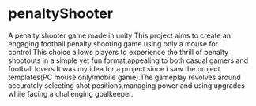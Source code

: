# penaltyShooter
A penalty shooter game made in unity
This project aims to create an engaging football penalty shooting game using only a mouse for
control.This choice allows players to experience the thrill of penalty shootouts in a simple yet fun
format,appealing to both casual gamers and football lovers.It was my idea for a project since i
saw the project templates(PC mouse only/mobile game).The gameplay revolves around
accurately selecting shot positions,managing power and using upgrades while facing a
challenging goalkeeper.
